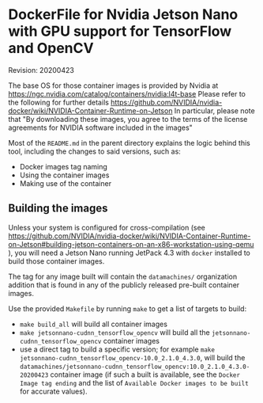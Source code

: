 # DockerFile for Nvidia Jetson Nano with GPU support for TensorFlow and OpenCV
Revision: 20200423

The base OS for those container images is provided by Nvidia at https://ngc.nvidia.com/catalog/containers/nvidia:l4t-base
Please refer to the following for further details https://github.com/NVIDIA/nvidia-docker/wiki/NVIDIA-Container-Runtime-on-Jetson
In particular, please note that "By downloading these images, you agree to the terms of the license agreements for NVIDIA software included in the images"

Most of the `README.md` in the parent directory explains the logic behind this tool, including the changes to said versions, such as:
- Docker images tag naming
- Using the container images
- Making use of the container

## Building the images

Unless your system is configured for cross-compilation (see https://github.com/NVIDIA/nvidia-docker/wiki/NVIDIA-Container-Runtime-on-Jetson#building-jetson-containers-on-an-x86-workstation-using-qemu ), you will need a Jetson Nano running JetPack 4.3 with `docker` installed to build those container images.

The tag for any image built will contain the `datamachines/` organization addition that is found in any of the publicly released pre-built container images.

Use the provided `Makefile` by running `make` to get a list of targets to build:
- `make build_all` will build all container images
- `make jetsonnano-cudnn_tensorflow_opencv` will build all the `jetsonnano-cudnn_tensorflow_opencv` container images
- use a direct tag to build a specific version; for example `make jetsonnano-cudnn_tensorflow_opencv-10.0_2.1.0_4.3.0`, will build the `datamachines/jetsonnano-cudnn_tensorflow_opencv:10.0_2.1.0_4.3.0-20200423` container image (if such a built is available, see the `Docker Image tag ending` and the list of `Available Docker images to be built` for accurate values).